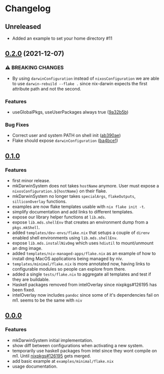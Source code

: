 # Changelog

## Unreleased

* Added an example to set your home directory #11 


## [0.2.0](https://www.github.com/vic/mk-darwin-system/compare/v0.1.0...v0.2.0) (2021-12-07)


### ⚠ BREAKING CHANGES

* By using `darwinConfiguration` instead of `nixosConfiguration` we are able to use `darwin-rebuild --flake .` since nix-darwin expects the first attribute path and not the second.

### Features

* useGlobalPkgs, useUserPackages always true ([9a32b5b](https://www.github.com/vic/mk-darwin-system/commit/9a32b5b4077a87e1318624c030e4309433168da7))


### Bug Fixes

* Correct user and system PATH on shell init ([ab390ae](https://www.github.com/vic/mk-darwin-system/commit/ab390aea27d1230a6d204b0be1cd40755b2f1655))
* Flake should expose `darwinConfiguration` ([ba4bce1](https://www.github.com/vic/mk-darwin-system/commit/ba4bce1a02358c94adad82461ea45318501a0915))

## [0.1.0](https://www.github.com/vic/mk-darwin-system/compare/444fd6c...v0.1.0)

### Features

* first minor release.
* mkDarwinSystem does not takes `hostName` anymore. User must expose a `nixosConfiguration.${hostName}` on their flake.
* mkDarwinSystem no longer takes `specialArgs`, `flakeOutputs`, `silliconOverlay` functions.
* examples are now flake templates usable with `nix flake init -t`.
* simplify documentation and add links to different templates.
* expose our library helper functions at `lib.mds`.
* expose `lib.mds.shellEnv` that creates an environment dump from a `pkgs.mkShell`.
* added `templates/dev-envs/flake.nix` that setups a couple of `direnv` enabled shell environments using `lib.mds.shellEnv`.
* expose `lib.mds.installNivDmg` which uses `hdiutil` to mount/unmount an dmg image.
* added `templates/niv-managed-apps/flake.nix` as an example of how to install dmg MacOS applications being managed by niv.
* `templates/minimal/flake.nix` is more annotated now, having links to configurable modules so people can explore from there.
* added a single `tests/flake.nix` to aggregate all templates and test if they are buildable.
* Haskell packages removed from intelOverlay since nixpkgs#126195 has been fixed.
* intelOverlay now includes `pandoc` since some of it's dependencies fail on m1. seems to be the same with `niv`


## [0.0.0](https://www.github.com/vic/mk-darwin-system/compare/8bf7b851...444fd6c)


### Features

* mkDarwinSystem initial implementation.
* show diff between configurations when activating a new system.
* temporarily use haskell packages from intel since they wont compile on m1. Until [nixpkgs#126195](https://github.com/NixOS/nixpkgs/pull/126195) gets merged.
* add basic example at `examples/minimal/flake.nix`
* usage documentation.
